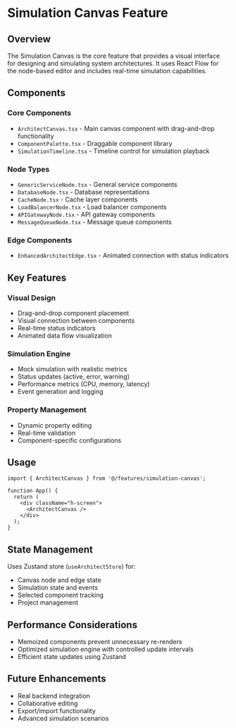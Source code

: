 # Simulation Canvas Feature

## Overview
The Simulation Canvas is the core feature that provides a visual interface for designing and simulating system architectures. It uses React Flow for the node-based editor and includes real-time simulation capabilities.

## Components

### Core Components
- `ArchitectCanvas.tsx` - Main canvas component with drag-and-drop functionality
- `ComponentPalette.tsx` - Draggable component library
- `SimulationTimeline.tsx` - Timeline control for simulation playback

### Node Types
- `GenericServiceNode.tsx` - General service components
- `DatabaseNode.tsx` - Database representations
- `CacheNode.tsx` - Cache layer components
- `LoadBalancerNode.tsx` - Load balancer components
- `APIGatewayNode.tsx` - API gateway components
- `MessageQueueNode.tsx` - Message queue components

### Edge Components
- `EnhancedArchitectEdge.tsx` - Animated connection with status indicators

## Key Features

### Visual Design
- Drag-and-drop component placement
- Visual connection between components
- Real-time status indicators
- Animated data flow visualization

### Simulation Engine
- Mock simulation with realistic metrics
- Status updates (active, error, warning)
- Performance metrics (CPU, memory, latency)
- Event generation and logging

### Property Management
- Dynamic property editing
- Real-time validation
- Component-specific configurations

## Usage

```tsx
import { ArchitectCanvas } from '@/features/simulation-canvas';

function App() {
  return (
    <div className="h-screen">
      <ArchitectCanvas />
    </div>
  );
}
```

## State Management
Uses Zustand store (`useArchitectStore`) for:
- Canvas node and edge state
- Simulation state and events
- Selected component tracking
- Project management

## Performance Considerations
- Memoized components prevent unnecessary re-renders
- Optimized simulation engine with controlled update intervals
- Efficient state updates using Zustand

## Future Enhancements
- Real backend integration
- Collaborative editing
- Export/import functionality
- Advanced simulation scenarios